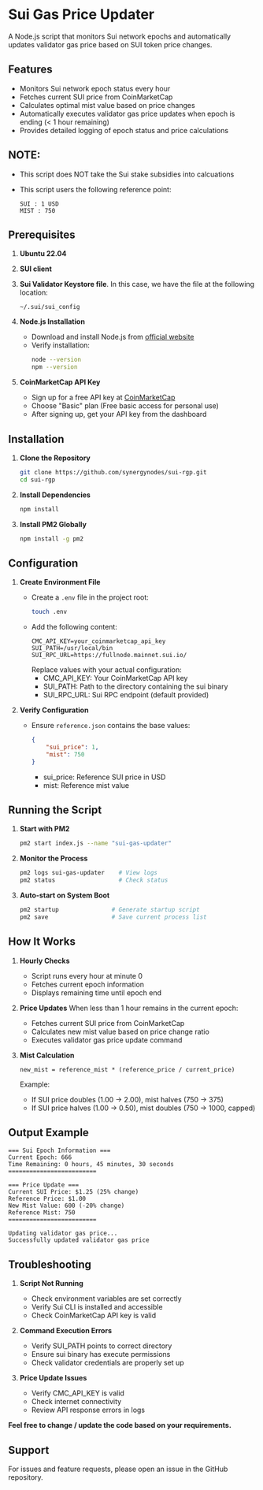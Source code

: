 # Sui Gas Price Updater

A Node.js script that monitors Sui network epochs and automatically updates validator gas price based on SUI token price changes.

## Features

- Monitors Sui network epoch status every hour
- Fetches current SUI price from CoinMarketCap
- Calculates optimal mist value based on price changes
- Automatically executes validator gas price updates when epoch is ending (< 1 hour remaining)
- Provides detailed logging of epoch status and price calculations

## NOTE:

- This script does NOT take the Sui stake subsidies into calcuations
- This script users the following reference point:
  
    ```
    SUI : 1 USD
    MIST : 750
    ```

## Prerequisites

1. **Ubuntu 22.04**

2. **SUI client**

3. **Sui Validator Keystore file**. In this case, we have the file at the following location:
     ```
     ~/.sui/sui_config
     ```

4. **Node.js Installation**
   - Download and install Node.js from [official website](https://nodejs.org/)
   - Verify installation:
     ```bash
     node --version
     npm --version
     ```

5. **CoinMarketCap API Key**
   - Sign up for a free API key at [CoinMarketCap](https://pro.coinmarketcap.com/signup)
   - Choose "Basic" plan (Free basic access for personal use)
   - After signing up, get your API key from the dashboard

## Installation

1. **Clone the Repository**
   ```bash
   git clone https://github.com/synergynodes/sui-rgp.git
   cd sui-rgp
   ```

2. **Install Dependencies**
   ```bash
   npm install
   ```

3. **Install PM2 Globally**
   ```bash
   npm install -g pm2
   ```

## Configuration

1. **Create Environment File**
   - Create a `.env` file in the project root:
     ```bash
     touch .env
     ```
   - Add the following content:
     ```
     CMC_API_KEY=your_coinmarketcap_api_key
     SUI_PATH=/usr/local/bin
     SUI_RPC_URL=https://fullnode.mainnet.sui.io/
     ```
     Replace values with your actual configuration:
      - CMC_API_KEY: Your CoinMarketCap API key
      - SUI_PATH: Path to the directory containing the sui binary
      - SUI_RPC_URL: Sui RPC endpoint (default provided)

2. **Verify Configuration**
   - Ensure `reference.json` contains the base values:
     ```json
     {
         "sui_price": 1,
         "mist": 750
     }
     ```
     - sui_price: Reference SUI price in USD
     - mist: Reference mist value

## Running the Script

1. **Start with PM2**
   ```bash
   pm2 start index.js --name "sui-gas-updater"
   ```

2. **Monitor the Process**
   ```bash
   pm2 logs sui-gas-updater    # View logs
   pm2 status                  # Check status
   ```

3. **Auto-start on System Boot**
   ```bash
   pm2 startup               # Generate startup script
   pm2 save                  # Save current process list
   ```

## How It Works

1. **Hourly Checks**
   - Script runs every hour at minute 0
   - Fetches current epoch information
   - Displays remaining time until epoch end

2. **Price Updates**
   When less than 1 hour remains in the current epoch:
   - Fetches current SUI price from CoinMarketCap
   - Calculates new mist value based on price change ratio
   - Executes validator gas price update command

3. **Mist Calculation**
   ```
   new_mist = reference_mist * (reference_price / current_price)
   ```
   Example:
   - If SUI price doubles (1.00 → 2.00), mist halves (750 → 375)
   - If SUI price halves (1.00 → 0.50), mist doubles (750 → 1000, capped)

## Output Example

```
=== Sui Epoch Information ===
Current Epoch: 666
Time Remaining: 0 hours, 45 minutes, 30 seconds
=========================

=== Price Update ===
Current SUI Price: $1.25 (25% change)
Reference Price: $1.00
New Mist Value: 600 (-20% change)
Reference Mist: 750
=========================

Updating validator gas price...
Successfully updated validator gas price
```

## Troubleshooting

1. **Script Not Running**
   - Check environment variables are set correctly
   - Verify Sui CLI is installed and accessible
   - Check CoinMarketCap API key is valid

2. **Command Execution Errors**
   - Verify SUI_PATH points to correct directory
   - Ensure sui binary has execute permissions
   - Check validator credentials are properly set up

3. **Price Update Issues**
   - Verify CMC_API_KEY is valid
   - Check internet connectivity
   - Review API response errors in logs

**Feel free to change / update the code based on your requirements.**

## Support

For issues and feature requests, please open an issue in the GitHub repository.
